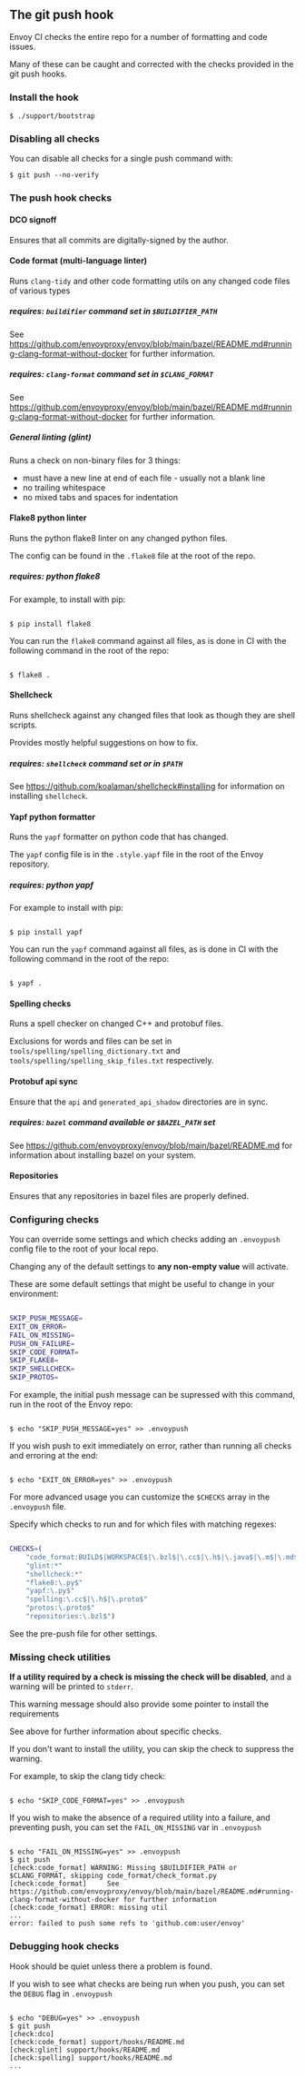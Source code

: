 
## The git push hook

Envoy CI checks the entire repo for a number of formatting and code issues.

Many of these can be caught and corrected with the checks provided in the git push hooks.


### Install the hook

```console
$ ./support/bootstrap

```

### Disabling all checks

You can disable all checks for a single push command with:

```console
$ git push --no-verify

```

### The push hook checks

#### DCO signoff

Ensures that all commits are digitally-signed by the author.

#### Code format (multi-language linter)

Runs `clang-tidy` and other code formatting utils on any changed code files of various types

##### requires: `buildifier` command set in `$BUILDIFIER_PATH`

See https://github.com/envoyproxy/envoy/blob/main/bazel/README.md#running-clang-format-without-docker for further information.

##### requires: `clang-format` command set in `$CLANG_FORMAT`

See https://github.com/envoyproxy/envoy/blob/main/bazel/README.md#running-clang-format-without-docker for further information.

##### General linting (glint)

Runs a check on non-binary files for 3 things:

- must have a new line at end of each file - usually not a blank line
- no trailing whitespace
- no mixed tabs and spaces for indentation

#### Flake8 python linter

Runs the python flake8 linter on any changed python files.

The config can be found in the `.flake8` file at the root of the repo.

##### requires: python flake8

For example, to install with pip:

```console

$ pip install flake8

```

You can run the `flake8` command against all files, as is done in CI with the following command in the root of the repo:

```console

$ flake8 .

```

#### Shellcheck

Runs shellcheck against any changed files that look as though they are shell scripts.

Provides mostly helpful suggestions on how to fix.

##### requires: `shellcheck` command set or in `$PATH`

See https://github.com/koalaman/shellcheck#installing for information on installing `shellcheck`.

#### Yapf python formatter

Runs the `yapf` formatter on python code that has changed.

The `yapf` config file is in the `.style.yapf` file in the root of the Envoy repository.

##### requires: python yapf

For example to install with pip:

```console

$ pip install yapf

```

You can run the `yapf` command against all files, as is done in CI with the following command in the root of the repo:

```console

$ yapf .

```

#### Spelling checks

Runs a spell checker on changed C++ and protobuf files.

Exclusions for words and files can be set in `tools/spelling/spelling_dictionary.txt` and `tools/spelling/spelling_skip_files.txt` respectively.

#### Protobuf api sync

Ensure that the `api` and `generated_api_shadow` directories are in sync.

##### requires: `bazel` command available or `$BAZEL_PATH` set

See https://github.com/envoyproxy/envoy/blob/main/bazel/README.md for information about installing bazel on your system.


#### Repositories

Ensures that any repositories in bazel files are properly defined.


### Configuring checks

You can override some settings and which checks adding an `.envoypush` config file to the root of your local repo.

Changing any of the default settings to **any non-empty value** will activate.

These are some default settings that might be useful to change in your environment:

```bash

SKIP_PUSH_MESSAGE=
EXIT_ON_ERROR=
FAIL_ON_MISSING=
PUSH_ON_FAILURE=
SKIP_CODE_FORMAT=
SKIP_FLAKE8=
SKIP_SHELLCHECK=
SKIP_PROTOS=

```

For example, the initial push message can be supressed with this command, run in the root of the Envoy repo:

```console

$ echo "SKIP_PUSH_MESSAGE=yes" >> .envoypush

```

If you wish push to exit immediately on error, rather than running all checks and erroring at the end:

```console

$ echo "EXIT_ON_ERROR=yes" >> .envoypush

```

For more advanced usage you can customize the `$CHECKS` array in the `.envoypush` file.

Specify which checks to run and for which files with matching regexes:

```bash

CHECKS=(
    "code_format:BUILD$|WORKSPACE$|\.bzl$|\.cc$|\.h$|\.java$|\.m$|\.md$|\.mm$|\.proto$|\.rst$"
    "glint:*"
    "shellcheck:*"
    "flake8:\.py$"
    "yapf:\.py$"
    "spelling:\.cc$|\.h$|\.proto$"
    "protos:\.proto$"
    "repositories:\.bzl$")

```

See the pre-push file for other settings.

### Missing check utilities

**If a utility required by a check is missing the check will be disabled**, and a warning will be printed to `stderr`.

This warning message should also provide some pointer to install the requirements

See above for further information about specific checks.

If you don't want to install the utility, you can skip the check to suppress the warning.

For example, to skip the clang tidy check:


```console

$ echo "SKIP_CODE_FORMAT=yes" >> .envoypush

```

If you wish to make the absence of a required utility into a failure, and preventing push, you can set the `FAIL_ON_MISSING` var in `.envoypush`

```console

$ echo "FAIL_ON_MISSING=yes" >> .envoypush
$ git push
[check:code_format] WARNING: Missing $BUILDIFIER_PATH or $CLANG_FORMAT, skipping code_format/check_format.py
[check:code_format]     See https://github.com/envoyproxy/envoy/blob/main/bazel/README.md#running-clang-format-without-docker for further information
[check:code_format] ERROR: missing util
...
error: failed to push some refs to 'github.com:user/envoy'

```

### Debugging hook checks

Hook should be quiet unless there a problem is found.

If you wish to see what checks are being run when you push, you can set the `DEBUG` flag in `.envoypush`

```console

$ echo "DEBUG=yes" >> .envoypush
$ git push
[check:dco]
[check:code_format] support/hooks/README.md
[check:glint] support/hooks/README.md
[check:spelling] support/hooks/README.md
...

```
